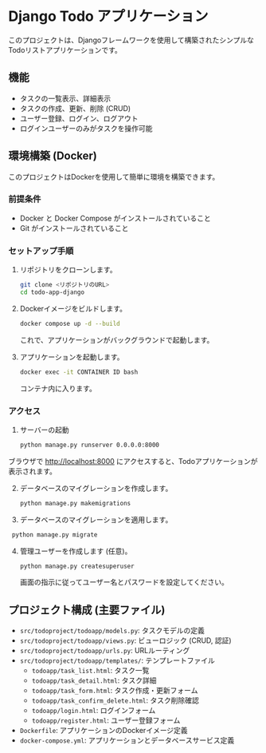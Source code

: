 # Django Todo アプリケーション

このプロジェクトは、Djangoフレームワークを使用して構築されたシンプルなTodoリストアプリケーションです。

## 機能

- タスクの一覧表示、詳細表示
- タスクの作成、更新、削除 (CRUD)
- ユーザー登録、ログイン、ログアウト
- ログインユーザーのみがタスクを操作可能

## 環境構築 (Docker)

このプロジェクトはDockerを使用して簡単に環境を構築できます。

### 前提条件

- Docker と Docker Compose がインストールされていること
- Git がインストールされていること

### セットアップ手順

1. リポジトリをクローンします。

   ```bash
   git clone <リポジトリのURL>
   cd todo-app-django
   ```

2. Dockerイメージをビルドします。

   ```bash
   docker compose up -d --build
   ```

   これで、アプリケーションがバックグラウンドで起動します。

3. アプリケーションを起動します。

   ```bash
   docker exec -it CONTAINER ID bash
   ```

   コンテナ内に入ります。

### アクセス

1. サーバーの起動

   ```bash
   python manage.py runserver 0.0.0.0:8000
   ```

ブラウザで [http://localhost:8000](http://localhost:8000) にアクセスすると、Todoアプリケーションが表示されます。

2. データベースのマイグレーションを作成します。

   ```bash
   python manage.py makemigrations
   ```

3. データベースのマイグレーションを適用します。

  ```bash
   python manage.py migrate
   ```

4. 管理ユーザーを作成します (任意)。

   ```bash
   python manage.py createsuperuser
   ```

   画面の指示に従ってユーザー名とパスワードを設定してください。

## プロジェクト構成 (主要ファイル)

- `src/todoproject/todoapp/models.py`: タスクモデルの定義
- `src/todoproject/todoapp/views.py`: ビューロジック (CRUD, 認証)
- `src/todoproject/todoapp/urls.py`: URLルーティング
- `src/todoproject/todoapp/templates/`: テンプレートファイル
  - `todoapp/task_list.html`: タスク一覧
  - `todoapp/task_detail.html`: タスク詳細
  - `todoapp/task_form.html`: タスク作成・更新フォーム
  - `todoapp/task_confirm_delete.html`: タスク削除確認
  - `todoapp/login.html`: ログインフォーム
  - `todoapp/register.html`: ユーザー登録フォーム
- `Dockerfile`: アプリケーションのDockerイメージ定義
- `docker-compose.yml`: アプリケーションとデータベースサービス定義
